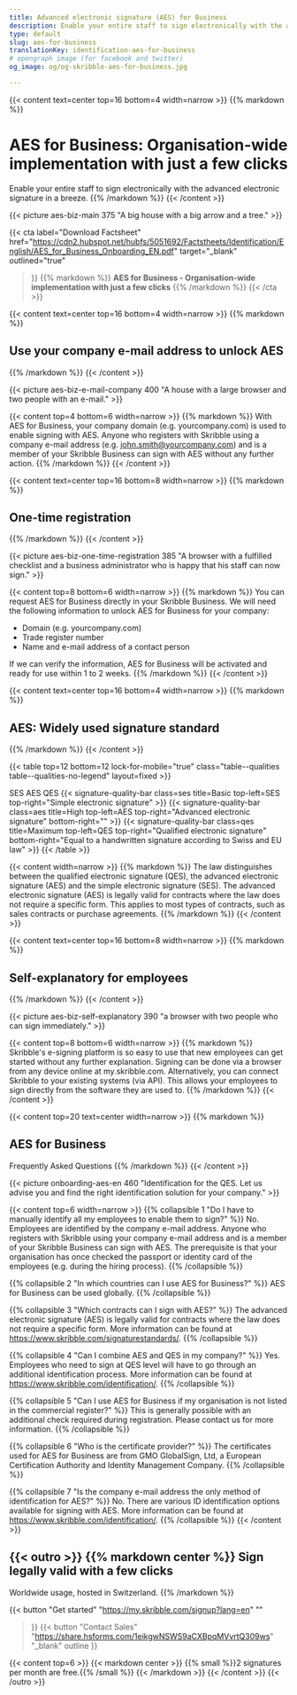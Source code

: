 ```yaml
---
title: Advanced electronic signature (AES) for Business
description: Enable your entire staff to sign electronically with the advanced electronic signature in a breeze.
type: default
slug: aes-for-business
translationKey: identification-aes-for-business
# opengraph image (for facebook and twitter)
og_image: og/og-skribble-aes-for-business.jpg

---
```


{{< content text=center top=16 bottom=4 width=narrow >}}
{{% markdown %}}
# AES for Business: Organisation-wide implementation with just a few clicks
Enable your entire staff to sign electronically with the advanced electronic signature in a breeze.
{{% /markdown %}}
{{< /content >}}

{{< picture aes-biz-main 375 "A big house with a big arrow and a tree." >}}

{{< cta
  label="Download Factsheet"
  href="https://cdn2.hubspot.net/hubfs/5051692/Factstheets/Identification/English/AES_for_Business_Onboarding_EN.pdf"
  target="_blank"
  outlined="true"
>}}
{{% markdown %}}
**AES for Business - Organisation-wide
implementation with just a few clicks**
{{% /markdown %}}
{{< /cta >}}

[//]: # (--------------------------------------------------------------------------------------------------------------)

{{< content text=center top=16 bottom=4 width=narrow >}}
{{% markdown %}}
## Use your company e-mail address to unlock AES
{{% /markdown %}}
{{< /content >}}

{{< picture aes-biz-e-mail-company 400 "A house with a large browser and two people with an e-mail." >}}

{{< content top=4 bottom=6 width=narrow >}}
{{% markdown %}}
With AES for Business, your company domain (e.g. yourcompany.com) is used to enable signing with AES. Anyone who registers with Skribble using a company e-mail address (e.g. john.smith@yourcompany.com) and is a member of your Skribble Business can sign with AES without any further action.
{{% /markdown %}}
{{< /content >}}

[//]: # (--------------------------------------------------------------------------------------------------------------)

{{< content text=center top=16 bottom=8 width=narrow >}}
{{% markdown %}}
## One-time registration
{{% /markdown %}}
{{< /content >}}

{{< picture aes-biz-one-time-registration 385 "A browser with a fulfilled checklist and a business administrator who is happy that his staff can now sign." >}}

{{< content top=8 bottom=6 width=narrow >}}
{{% markdown %}}
You can request AES for Business directly in your Skribble Business. We will need the following information to unlock AES for Business for your company:
- Domain (e.g. yourcompany.com)
- Trade register number
- Name and e-mail address of a contact person

If we can verify the information, AES for Business will be activated and ready for use within 1 to 2 weeks. 
{{% /markdown %}}
{{< /content >}}

[//]: # (--------------------------------------------------------------------------------------------------------------)

{{< content text=center top=16 bottom=4 width=narrow >}}
{{% markdown %}}
## AES: Widely used signature standard
{{% /markdown %}}
{{< /content >}}

{{< table top=12 bottom=12 lock-for-mobile="true" class="table--qualities table--qualities-no-legend" layout=fixed >}}
<thead>
  <tr>
    <th scope="col"></th>
    <th scope="col">SES</th>
    <th scope="col">AES</th>
    <th scope="col">QES</th>
  </tr>
</thead>
<tbody>
  <tr>
    <th scope="row"></th>
    <td class="signature-quality-bar">
      {{< signature-quality-bar
        class=ses
        title=Basic
        top-left=SES
        top-right="Simple electronic signature"
      >}}
    </td>
    <td class="signature-quality-bar">
      {{< signature-quality-bar
        class=aes
        title=High
        top-left=AES
        top-right="Advanced electronic signature"
        bottom-right=""
      >}}
    </td>
    <td class="signature-quality-bar">
      {{< signature-quality-bar
        class=qes
        title=Maximum
        top-left=QES
        top-right="Qualified electronic signature"
        bottom-right="Equal to a handwritten signature according to Swiss and EU law"
      >}}
    </td>
  </tr>
  <tr>
    <th scope="row"></th>
  </tr>
</tbody>
{{< /table >}}

{{< content width=narrow >}}
{{% markdown %}}
The law distinguishes between the qualified electronic signature (QES), the advanced electronic signature (AES) and the simple electronic signature (SES). The advanced electronic signature (AES) is legally valid for contracts where the law does not require a specific form. This applies to most types of contracts, such as sales contracts or purchase agreements.
{{% /markdown %}}
{{< /content >}}

[//]: # (--------------------------------------------------------------------------------------------------------------)

{{< content text=center top=16 bottom=8 width=narrow >}}
{{% markdown %}}
## Self-explanatory for employees
{{% /markdown %}}
{{< /content >}}

{{< picture aes-biz-self-explanatory 390 "a browser with two people who can sign immediately." >}}

{{< content top=8 bottom=6 width=narrow >}}
{{% markdown %}}
Skribble's e-signing platform is so easy to use that new employees can get started without any further explanation. Signing can be done via a browser from any device online at my.skribble.com. Alternatively, you can connect Skribble to your existing systems (via API). This allows your employees to sign directly from the software they are used to.
{{% /markdown %}}
{{< /content >}}


[//]: # (--------------------------------------------------------------------------------------------------------------)

{{< content top=20 text=center width=narrow >}}
{{% markdown %}}
## AES for Business
Frequently Asked Questions
{{% /markdown %}}
{{< /content >}}

{{< picture onboarding-aes-en 460 "Identification for the QES. Let us advise you and find the right identification solution for your company." >}}

{{< content top=6 width=narrow >}}
{{% collapsible 1 "Do I have to manually identify all my employees to enable them to sign?" %}}
No. Employees are identified by the company e-mail address. Anyone who registers with Skribble using your company e-mail address and is a member of your Skribble Business can sign with AES. The prerequisite is that your organisation has once checked the passport or identity card of the employees (e.g. during the hiring process).
{{% /collapsible %}}

{{% collapsible 2 "In which countries can I use AES for Business?" %}}
AES for Business can be used globally.
{{% /collapsible %}}

{{% collapsible 3 "Which contracts can I sign with AES?" %}}
The advanced electronic signature (AES) is legally valid for contracts where the law does not require a specific form. More information can be found at https://www.skribble.com/signaturestandards/. 
{{% /collapsible %}}

{{% collapsible 4 "Can I combine AES and QES in my company?" %}}
Yes. Employees who need to sign at QES level will have to go through an additional identification process. More information can be found at https://www.skribble.com/identification/.
{{% /collapsible %}}

{{% collapsible 5 "Can I use AES for Business if my organisation is not listed in the commercial register?" %}}
This is generally possible with an additional check required during registration. Please contact us for more information.
{{% /collapsible %}}

{{% collapsible 6 "Who is the certificate provider?" %}}
The certificates used for AES for Business are from GMO GlobalSign, Ltd, a European Certification Authority and Identity Management Company. 
{{% /collapsible %}}

{{% collapsible 7 "Is the company e-mail address the only method of identification for AES?" %}}
No. There are various ID identification options available for signing with AES. More information can be found at https://www.skribble.com/identification/.
{{% /collapsible %}}
{{< /content >}}


[//]: # (--------------------------------------------------------------------------------------------------------------)

{{< outro >}}
{{% markdown center %}}
Sign legally valid with 
a few clicks
---
Worldwide usage, hosted in Switzerland.
{{% /markdown %}}

{{< button
  "Get started"
  "https://my.skribble.com/signup?lang=en"
  ""
>}}
{{< button
  "Contact Sales"
  "https://share.hsforms.com/1eikgwNSWS9aCXBpqMVvrtQ309ws"
  "_blank"
  outline
>}}

{{< content top=6 >}}
{{< markdown center >}}
{{% small %}}2 signatures per month are free.{{% /small %}} 
{{< /markdown >}}
{{< /content >}}
{{< /outro >}}
